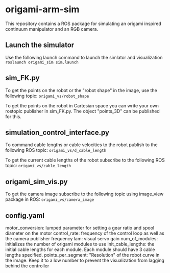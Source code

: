 # origami-arm-sim
This repository contains a ROS package for simulating an origami inspired continuum manipulator and an RGB camera.


## Launch the simulator
Use the following launch command to launch the simlator and visualization
```roslaunch origami_sim sim.launch```


## sim_FK.py
To get the points on the robot or the "robot shape" in the image, use the following topic:
```origami_vs/robot_shape```

To get the points on the robot in Cartesian space you can write your own rostopic publisher in sim_FK.py. The object "points_3D" can be published for this.

## simulation_control_interface.py
To command cable lengths or cable velocities to the robot publish to the following ROS topic:
```origami_vs/d_cable_length```

To get the current cable lengths of the robot subscribe to the following ROS topic:
```origami_vs/cable_length```

## origami_sim_vis.py
To get the camera image subscribe to the following topic using image_view package in ROS:
```origami_vs/camera_image```

## config.yaml
motor_conversion: lumped parameter for setting a gear ratio and spool diameter on the motor
control_rate: frequency of the control loop as well as the camera publisher frequency
lam: visual servo gain
num_of_modules: initializes the number of origami modules to use
init_cable_lengths: the initial cable lengths for each module. Each module should have 3 cable lengths specified.
points_per_segment: "Resolution" of the robot curve in the image. Keep it to a low number to prevent the visualization from lagging behind the controller
